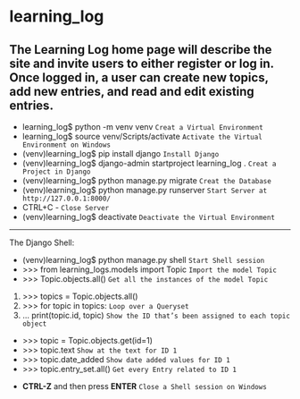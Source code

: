 # learning_log
The Learning Log home page will describe the
site and invite users to either register or log in. 
Once logged in, a user can create new topics, add 
new entries, and read and edit existing entries.
---
* learning_log$ python -m venv venv `Creat a Virtual Environment`
* learning_log$ source venv/Scripts/activate `Activate the Virtual Environment on Windows`
* (venv)learning_log$ pip install django `Install Django`
* (venv)learning_log$ django-admin startproject learning_log . `Creat a Project in Django`
* (venv)learning_log$ python manage.py migrate `Creat the Database`
* (venv)learning_log$ python manage.py runserver `Start Server at http://127.0.0.1:8000/`
* CTRL+C - `Close Server`
* (venv)learning_log$ deactivate `Deactivate the Virtual Environment`
---
The Django Shell:
* (venv)learning_log$ python manage.py shell `Start Shell session`
* &gt;&gt;&gt; from learning_logs.models import Topic `Import the model Topic`
* &gt;&gt;&gt; Topic.objects.all() `Get all the instances of the model Topic`

1. &gt;&gt;&gt; topics = Topic.objects.all()
2. &gt;&gt;&gt; for topic in topics: `Loop over a Queryset`
3. ... print(topic.id, topic) `Show the ID that’s been assigned to each topic object`

- &gt;&gt;&gt; topic = Topic.objects.get(id=1)
- &gt;&gt;&gt; topic.text `Show at the text for ID 1`
- &gt;&gt;&gt; topic.date_added `Show date added values for ID 1`
- &gt;&gt;&gt; topic.entry_set.all() `Get every Entry related to ID 1`

+ __CTRL-Z__ and then press __ENTER__ `Close a Shell session on
Windows`